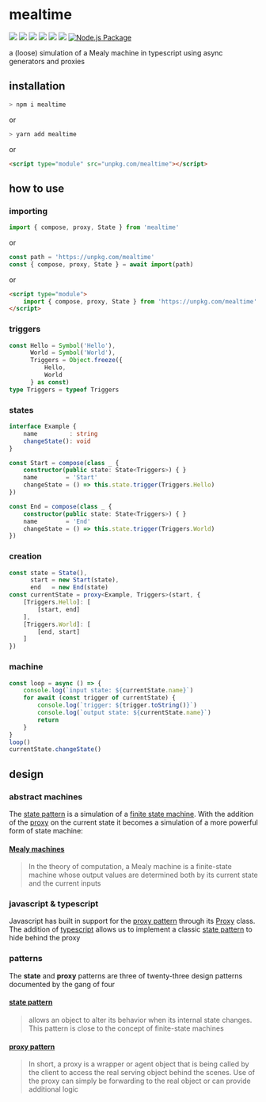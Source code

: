 # mealtime
[![](https://badgen.net/badge/license/MIT/blue)](#) [![](https://badgen.net/npm/types/tslib?icon=typescript&label=)](#) [![](https://badgen.net/github/tag/domrally/mealtime?icon=git&label)](#) [![](https://badgen.net/codeclimate/loc/domrally/mealtime?label=lines&color=green)](#) [![](https://badgen.net/packagephobia/install/mealtime?label=size&color=green)](#) [![](https://badgen.net/npm/dw/mealtime?icon=npm&label&color=green)](#) [![Node.js Package](https://github.com/domrally/mealtime/actions/workflows/npm-publish.yml/badge.svg)](https://github.com/domrally/mealtime/actions/workflows/npm-publish.yml)

a (loose) simulation of a Mealy machine in typescript using async generators and proxies

## installation
```bash
> npm i mealtime
```
or 
```bash
> yarn add mealtime
```
or 
```html
<script type="module" src="unpkg.com/mealtime"></script>
```

## how to use

### importing
```typescript
import { compose, proxy, State } from 'mealtime'
```
or
```typescript
const path = 'https://unpkg.com/mealtime'
const { compose, proxy, State } = await import(path)
```
or
```html
<script type="module">
    import { compose, proxy, State } from 'https://unpkg.com/mealtime'	
</script>
```
### triggers
```typescript
const Hello = Symbol('Hello'),
      World = Symbol('World'),
      Triggers = Object.freeze({
          Hello,
          World
      } as const)
type Triggers = typeof Triggers
```
### states
```typescript
interface Example {
    name         : string
    changeState(): void
}
```
```typescript
const Start = compose(class _ {
    constructor(public state: State<Triggers>) { }
    name        = 'Start'
    changeState = () => this.state.trigger(Triggers.Hello)
})
```
```typescript
const End = compose(class _ {
    constructor(public state: State<Triggers>) { }
    name        = 'End'
    changeState = () => this.state.trigger(Triggers.World)
})
```
### creation
```typescript
const state = State(),
      start = new Start(state),
      end   = new End(state)
const currentState = proxy<Example, Triggers>(start, {
    [Triggers.Hello]: [
        [start, end]
    ],
    [Triggers.World]: [
        [end, start]
    ]
})
```
### machine
```typescript
const loop = async () => {
    console.log(`input state: ${currentState.name}`)
    for await (const trigger of currentState) {
        console.log(`trigger: ${trigger.toString()}`)
        console.log(`output state: ${currentState.name}`)
        return
    }
}
loop()
currentState.changeState()
```

## design

### abstract machines
The [state pattern](https://en.wikipedia.org/wiki/State_pattern) is a simulation of a [finite state machine](https://en.wikipedia.org/wiki/Finite-state_machine#Transducers). With the addition of the [proxy](https://developer.mozilla.org/en-US/docs/Web/JavaScript/Reference/Global_Objects/Proxy) on the current state it becomes a simulation of a more powerful form of state machine:

#### [Mealy machines](https://en.wikipedia.org/wiki/Mealy_machine)
> In the theory of computation, 
> a Mealy machine is a finite-state machine 
> whose output values are determined both by 
> its current state and the current inputs


### javascript & typescript
Javascript has built in support for the [proxy pattern](https://en.wikipedia.org/wiki/Proxy_pattern) through its [Proxy](https://developer.mozilla.org/en-US/docs/Web/JavaScript/Reference/Global_Objects/Proxy) class. The addition of [typescript](https://www.typescriptlang.org/) allows us to implement a classic [state pattern](https://en.wikipedia.org/wiki/State_pattern) to hide behind the proxy


### patterns
The **state** and **proxy** patterns 
are three of twenty-three design patterns documented 
by the gang of four

#### [state pattern](https://en.wikipedia.org/wiki/State_pattern)
> allows an object to alter its behavior 
> when its internal state changes.
> This pattern is close to
> the concept of finite-state machines

#### [proxy pattern](https://en.wikipedia.org/wiki/Proxy_pattern)
> In short, a proxy is a wrapper or agent object 
> that is being called by the client 
> to access the real serving object behind the scenes.
> Use of the proxy can simply be forwarding to the real object
> or can provide additional logic
